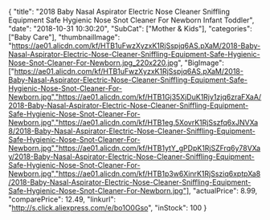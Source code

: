 {
	"title": "2018 Baby Nasal Aspirator Electric Nose Cleaner Sniffling Equipment Safe Hygienic Nose Snot Cleaner For Newborn Infant Toddler",
	"date": "2018-10-31 10:30:20",
	"SubCat": ["Mother & Kids"],
	"categories": ["Baby Care"],
	"thumbnailImage": "https://ae01.alicdn.com/kf/HTB1uFwzXyzxK1RjSspjq6AS.pXaM/2018-Baby-Nasal-Aspirator-Electric-Nose-Cleaner-Sniffling-Equipment-Safe-Hygienic-Nose-Snot-Cleaner-For-Newborn.jpg_220x220.jpg",
	"BigImage": ["https://ae01.alicdn.com/kf/HTB1uFwzXyzxK1RjSspjq6AS.pXaM/2018-Baby-Nasal-Aspirator-Electric-Nose-Cleaner-Sniffling-Equipment-Safe-Hygienic-Nose-Snot-Cleaner-For-Newborn.jpg","https://ae01.alicdn.com/kf/HTB1Gj35XjDuK1Rjy1zjq6zraFXaA/2018-Baby-Nasal-Aspirator-Electric-Nose-Cleaner-Sniffling-Equipment-Safe-Hygienic-Nose-Snot-Cleaner-For-Newborn.jpg","https://ae01.alicdn.com/kf/HTB1eg.5XovrK1RjSszfq6xJNVXa8/2018-Baby-Nasal-Aspirator-Electric-Nose-Cleaner-Sniffling-Equipment-Safe-Hygienic-Nose-Snot-Cleaner-For-Newborn.jpg","https://ae01.alicdn.com/kf/HTB1ytY_gPDpK1RjSZFrq6y78VXay/2018-Baby-Nasal-Aspirator-Electric-Nose-Cleaner-Sniffling-Equipment-Safe-Hygienic-Nose-Snot-Cleaner-For-Newborn.jpg","https://ae01.alicdn.com/kf/HTB1p3w6XinrK1RjSsziq6xptpXa8/2018-Baby-Nasal-Aspirator-Electric-Nose-Cleaner-Sniffling-Equipment-Safe-Hygienic-Nose-Snot-Cleaner-For-Newborn.jpg"],
	"actualPrice": 8.99,
	"comparePrice": 12.49,
	"linkurl": "http://s.click.aliexpress.com/e/bo1O0Gso",
	"inStock": 100
}
